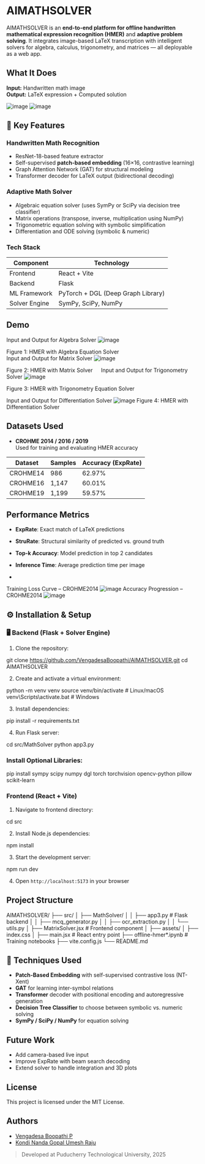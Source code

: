 
# AIMATHSOLVER

AIMATHSOLVER is an **end-to-end platform for offline handwritten mathematical expression recognition (HMER)** and **adaptive problem solving**. It integrates image-based LaTeX transcription with intelligent solvers for algebra, calculus, trigonometry, and matrices — all deployable as a web app.


##  What It Does

**Input:** Handwritten math image  
**Output:** LaTeX expression + Computed solution

![image](https://github.com/user-attachments/assets/ad191b49-b842-46c2-afb4-b78e5d4c43b3)
![image](https://github.com/user-attachments/assets/c837d41e-1b8a-49ac-96cd-c5a3fef74e85)

## 🔧 Key Features

###  Handwritten Math Recognition
- ResNet-18-based feature extractor
- Self-supervised **patch-based embedding** (16×16, contrastive learning)
- Graph Attention Network (GAT) for structural modeling
- Transformer decoder for LaTeX output (bidirectional decoding)

###  Adaptive Math Solver
- Algebraic equation solver (uses SymPy or SciPy via decision tree classifier)
- Matrix operations (transpose, inverse, multiplication using NumPy)
- Trigonometric equation solving with symbolic simplification
- Differentiation and ODE solving (symbolic & numeric)

### Tech Stack
| Component     | Technology                        |
|---------------|-----------------------------------|
| Frontend      | React + Vite                      |
| Backend       | Flask                             |
| ML Framework  | PyTorch + DGL (Deep Graph Library)|
| Solver Engine | SymPy, SciPy, NumPy               |


## Demo

Input and Output for Algebra Solver
 ![image](https://github.com/user-attachments/assets/68627bcb-abe1-4d78-b43b-ae97cc98d11d)

Figure 1: HMER with Algebra Equation Solver  
Input and Output for Matrix Solver
 ![image](https://github.com/user-attachments/assets/ef8673da-75ee-48df-8c7a-bd6aa39932e1)

Figure 2: HMER with Matrix   Solver   
Input and Output for Trigonometry Solver
![image](https://github.com/user-attachments/assets/65252244-6f42-41a4-9237-3ee5ab4e072c)

Figure 3: HMER with Trigonometry Equation Solver

Input and Output for Differentiation Solver
![image](https://github.com/user-attachments/assets/402fdd2b-ca51-4164-889a-753d85388611)
Figure 4: HMER with   Differentiation Solver


##  Datasets Used

- **CROHME 2014 / 2016 / 2019**  
  Used for training and evaluating HMER accuracy

| Dataset | Samples | Accuracy (ExpRate) |
|---------|---------|-------------------|
| CROHME14 | 986     | 62.97%            |
| CROHME16 | 1,147   | 60.01%            |
| CROHME19 | 1,199   | 59.57%            |



##  Performance Metrics

- **ExpRate**: Exact match of LaTeX predictions
- **StruRate**: Structural similarity of predicted vs. ground truth
- **Top-k Accuracy**: Model prediction in top 2 candidates
- **Inference Time**: Average prediction time per image

- 
Training Loss Curve – CROHME2014
![image](https://github.com/user-attachments/assets/e723bc06-78ee-439e-b89e-d91b08bc7a5e)
Accuracy Progression – CROHME2014
![image](https://github.com/user-attachments/assets/d23c70ce-aafc-495e-b992-2ef8806b33a7)

## ⚙️ Installation & Setup

### 🖥 Backend (Flask + Solver Engine)

1. Clone the repository:

git clone https://github.com/VengadesaBoopathi/AIMATHSOLVER.git
cd AIMATHSOLVER

2. Create and activate a virtual environment:


python -m venv venv
source venv/bin/activate    # Linux/macOS
venv\Scripts\activate.bat   # Windows

3. Install dependencies:

pip install -r requirements.txt


4. Run Flask server:

cd src/MathSolver
python app3.py


###  Install Optional Libraries:

pip install sympy scipy numpy dgl torch torchvision opencv-python pillow scikit-learn


###  Frontend (React + Vite)

1. Navigate to frontend directory:

cd src

2. Install Node.js dependencies:

npm install


3. Start the development server:


npm run dev

4. Open `http://localhost:5173` in your browser


##  Project Structure

AIMATHSOLVER/
├── src/
│   ├── MathSolver/
│   │   ├── app3.py                  # Flask backend
│   │   ├── mcq_generator.py
│   │   ├── ocr_extraction.py
│   │   └── utils.py
│   ├── MatrixSolver.jsx            # Frontend component
│   ├── assets/
│   ├── index.css
│   ├── main.jsx                    # React entry point
├── offline-hmer*.ipynb            # Training notebooks
├── vite.config.js
└── README.md

## 🧠 Techniques Used

* **Patch-Based Embedding** with self-supervised contrastive loss (NT-Xent)
* **GAT** for learning inter-symbol relations
* **Transformer** decoder with positional encoding and autoregressive generation
* **Decision Tree Classifier** to choose between symbolic vs. numeric solving
* **SymPy / SciPy / NumPy** for equation solving




##  Future Work

* Add camera-based live input
* Improve ExpRate with beam search decoding
* Extend solver to handle integration and 3D plots



##  License

This project is licensed under the MIT License.


## Authors

* [Vengadesa Boopathi P](https://github.com/VengadesaBoopathi)
* [Kondi Nanda Gopal Umesh Raju](https://github.com/UmeshRaju) 

> Developed at Puducherry Technological University, 2025


